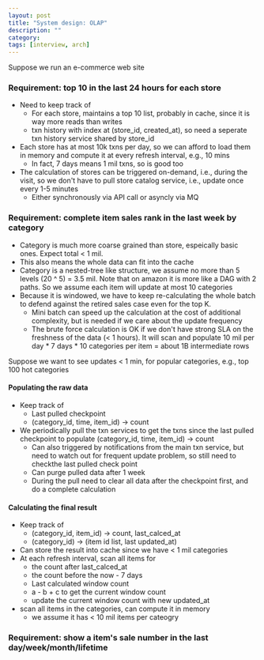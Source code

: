 ```yaml
---
layout: post
title: "System design: OLAP"
description: ""
category: 
tags: [interview, arch]
---
```

Suppose we run an e-commerce web site

### Requirement: top 10 in the last 24 hours for each store

* Need to keep track of
  * For each store, maintains a top 10 list, probably in cache, since it is way more reads than writes
  * txn history with index at (store_id, created_at), so need a seperate txn history service shared by store_id
* Each store has at most 10k txns per day, so we can afford to load them in memory and compute it at every refresh interval, e.g., 10 mins  
  * In fact, 7 days means 1 mil txns, so is good too
* The calculation of stores can be triggered on-demand, i.e., during the visit, so we don't have to pull store catalog service, i.e., update once every 1-5 minutes 
  * Either synchronously via API call or asyncly via MQ

### Requirement: complete item sales rank in the last week by category

* Category is much more coarse grained than store, espeically basic ones. Expect total < 1 mil.
 * This also means the whole data can fit into the cache
 * Category is a nested-tree like structure, we assume no more than 5 levels (20 ^ 5) = 3.5 mil. Note that on amazon it is more like a DAG with 2 paths. So we assume each item will update at most 10 categories
* Because it is windowed, we have to keep re-calculating the whole batch to defend against the retired sales case even for the top K. 
  * Mini batch can speed up the calculation at the cost of additional complexity, but is needed if we care about the update frequency
  * The brute force calculation is OK if we don't have strong SLA on the freshness of the data (< 1 hours). It will scan and populate 10 mil per day * 7 days * 10 categories per item = about 1B intermediate rows

Suppose we want to see updates < 1 min, for popular categories, e.g., top 100 hot categories

#### Populating the raw data

* Keep track of
  * Last pulled checkpoint
  * (category_id, time, item_id) -> count
* We periodically pull the txn services to get the txns since the last pulled checkpoint to populate (category_id, time, item_id) -> count
  * Can also triggered by notifications from the main txn service, but need to watch out for frequent update problem, so still need to checkthe last pulled check point
  * Can purge pulled data after 1 week
  * During the pull need to clear all data after the checkpoint first, and do a complete calculation

#### Calculating the final result

* Keep track of
  * (category_id, item_id) -> count, last_calced_at
  * (category_id) -> (item id list, last updated_at)
* Can store the result into cache since we have < 1 mil categories
* At each refresh interval, scan all items for
  * the count after last_calced_at
  * the count before the now - 7 days
  * Last calculated window count 
  * a - b + c to get the current window count
  * update the current window count with new updated_at
* scan all items in the categories, can compute it in memory
  * we assume it has < 10 mil items per cateogry 

### Requirement: show a item's sale number in the last day/week/month/lifetime
